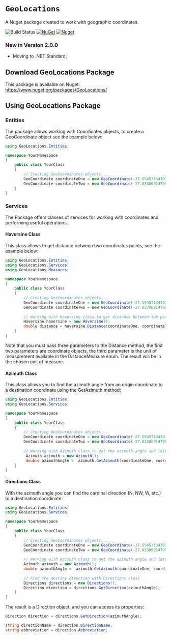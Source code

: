 # `GeoLocations`
A Nuget package created to work with geographic coordinates.

![Build Status](https://github.com/danielbarbosa-developer/GeoLocations/actions/workflows/dotnet.yml/badge.svg)
[![NuGet](https://img.shields.io/nuget/v/GeoLocations.svg)](https://nuget.org/packages/GeoLocations)
[![Nuget](https://img.shields.io/nuget/dt/GeoLocations.svg)](https://nuget.org/packages/GeoLocations)
### New in Version 2.0.0

* Moving to .NET Standard;

## Download GeoLocations Package

This package is available on Nuget:
https://www.nuget.org/packages/GeoLocations/

## Using GeoLocations Package

### Entities
The package allows working with Coordinates objects, to create a GeoCoordinate object see the example below:

```c#
using GeoLocations.Entities;

namespace YourNamespace
{
    public class YourClass
    {
        // Creating GeoCoordinates objects...
        GeoCoordinate coordinateOne = new GeoCoordinate(-27.59457134301226, -48.56909738264723);
        GeoCoordinate coordinateTwo = new GeoCoordinate(-27.833069147090193, -48.5626465445453);
    }
}

```
### Services
The Package offers classes of services for working with coordinates and performing useful operations.
#### Haversine Class
This class allows to get distance between two coordinates points, see the example below:

```c#
using GeoLocations.Entities;
using GeoLocations.Services;
using GeoLocations.Measures;

namespace YourNamespace
{
    public class YourClass
    {
        // Creating GeoCoordinates objects...
        GeoCoordinate coordinateOne = new GeoCoordinate(-27.59457134301226, -48.56909738264723);
        GeoCoordinate coordinateTwo = new GeoCoordinate(-27.833069147090193, -48.5626465445453);
        
        // Working with Haversine class to get distance between two points
        Haversine haversine = new Haversine();
        double distance = haversine.Distance(coordinateOne, coordinateTwo, DistanceMeasure.Kilometers);
    }
}
```

Note that you must pass three parameters to the Distance method, the first two parameters are coordinate objects, the third parameter is the unit of measurement available in the DistanceMeasure enum.
The result will be in the chosen unit of measure.

#### Azimuth Class
This class allows you to find the azimuth angle from an origin coordinate to a destination coordinate using the GetAzimuth method:
```c#
using GeoLocations.Entities;
using GeoLocations.Services;

namespace YourNamespace
{
    public class YourClass
    {
        // Creating GeoCoordinates objects...
        GeoCoordinate coordinateOne = new GeoCoordinate(-27.59457134301226, -48.56909738264723);
        GeoCoordinate coordinateTwo = new GeoCoordinate(-27.833069147090193, -48.5626465445453);
        
        // Working with Azimuth class to get the azimuth angle and later the direction of the destiny
         Azimuth azimuth = new Azimuth();
         double azimuthAngle =  azimuth.GetAzimuth(coordinateOne, coordinateTwo);
    }
}
```
#### Directions Class
With the azimuth angle you can find the cardinal direction (N, NW, W, etc.) to a destination coordinate:
```c#
using GeoLocations.Entities;
using GeoLocations.Services;

namespace YourNamespace
{
    public class YourClass
    {
        // Creating GeoCoordinates objects...
        GeoCoordinate coordinateOne = new GeoCoordinate(-27.59457134301226, -48.56909738264723);
        GeoCoordinate coordinateTwo = new GeoCoordinate(-27.833069147090193, -48.5626465445453);
        
        // Working with Azimuth class to get the azimuth angle and later the direction of the destiny
        Azimuth azimuth = new Azimuth();
        double azimuthAngle =  azimuth.GetAzimuth(coordinateOne, coordinateTwo);
         
        // Find the destiny direction with Directions class
        Directions directions = new Directions();
        Direction direction = directions.GetDirection(azimuthAngle);
    }
}
```
The result is a Direction object, and you can access its properties:
```c#
Direction direction = directions.GetDirection(azimuthAngle);

string directionName = direction.DirectionName;
string abbreviation = direction.Abbreviation;
```





